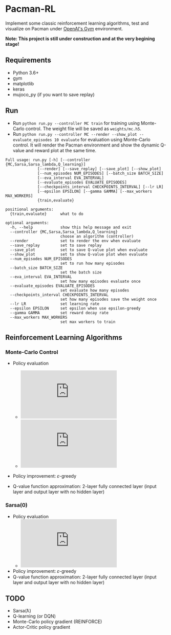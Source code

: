 # Pacman-RL

Implement some classic reinforcement learning algorithms, test and visualize on Pacman under [OpenAI's Gym](https://gym.openai.com/) environment.

**Note: This project is still under construction and at the very begining stage!**

## Requirements

* Python 3.6+
* gym
* matplotlib
* keras
* mujoco_py (if you want to save replay)

## Run

* Run `python run.py --controller MC train` for training using Monte-Carlo control. The weight file will be saved as `weights/mc.h5`.
* Run `python run.py --controller MC --render --show_plot --evaluate_episodes 10 evaluate` for evaluation using Monte-Carlo control. It will render the Pacman environment and show the dynamic Q-value and reward plot at the same time.

```
Full usage: run.py [-h] [--controller {MC,Sarsa,Sarsa_lambda,Q_learning}]
              [--render] [--save_replay] [--save_plot] [--show_plot]
              [--num_episodes NUM_EPISODES] [--batch_size BATCH_SIZE]
              [--eva_interval EVA_INTERVAL]
              [--evaluate_episodes EVALUATE_EPISODES]
              [--checkpoints_interval CHECKPOINTS_INTERVAL] [--lr LR]
              [--epsilon EPSILON] [--gamma GAMMA] [--max_workers MAX_WORKERS]
              {train,evaluate}

positional arguments:
  {train,evaluate}      what to do

optional arguments:
  -h, --help            show this help message and exit
  --controller {MC,Sarsa,Sarsa_lambda,Q_learning}
                        choose an algorithm (controller)
  --render              set to render the env when evaluate
  --save_replay         set to save replay
  --save_plot           set to save Q-value plot when evaluate
  --show_plot           set to show Q-value plot when evaluate
  --num_episodes NUM_EPISODES
                        set to run how many episodes
  --batch_size BATCH_SIZE
                        set the batch size
  --eva_interval EVA_INTERVAL
                        set how many episodes evaluate once
  --evaluate_episodes EVALUATE_EPISODES
                        set evaluate how many episodes
  --checkpoints_interval CHECKPOINTS_INTERVAL
                        set how many episodes save the weight once
  --lr LR               set learning rate
  --epsilon EPSILON     set epsilon when use epsilon-greedy
  --gamma GAMMA         set reward decay rate
  --max_workers MAX_WORKERS
                        set max workers to train
```

## Reinforcement Learning Algorithms

### Monte-Carlo Control

* Policy evaluation
    * ![](http://latex.codecogs.com/gif.latex?Q%28s_t%2C%20a_t%29%20%5Cleftarrow%20Q%28s_t%2C%20a_t%29%20&plus;%20%5Cfrac%7B1%7D%7BN%28s_t%2C%20a_t%29%7D%28G_t%20-%20Q%28s_t%2C%20a_t%29%29)
    * ![](http://latex.codecogs.com/gif.latex?G_t%20%3D%20R_%7Bt%20&plus;%201%7D%20&plus;%20%5Cgamma%20R_%7Bt&plus;2%7D%20&plus;%20...%20&plus;%20%5Cgamma%5E%7BT-1%7DR_T)

* Policy improvement: 𝜀-greedy
* Q-value function approximation: 2-layer fully connected layer (input layer and output layer with no hidden layer)

### Sarsa(0)

* Policy evaluation
    * ![](http://latex.codecogs.com/gif.latex?Q%28s%2Ca%29%5Cleftarrow%20Q%28s%2Ca%29&plus;%5Calpha%28R&plus;%5Cgamma%20Q%28s%27%2Ca%27%29-Q%28s%2Ca%29%29)
* Policy improvement: 𝜀-greedy
* Q-value function approximation: 2-layer fully connected layer (input layer and output layer with no hidden layer)


## TODO
* Sarsa(ƛ)
* Q-learning (or DQN)
* Monte-Carlo policy gradient (REINFORCE)
* Actor-Critic policy gradient


